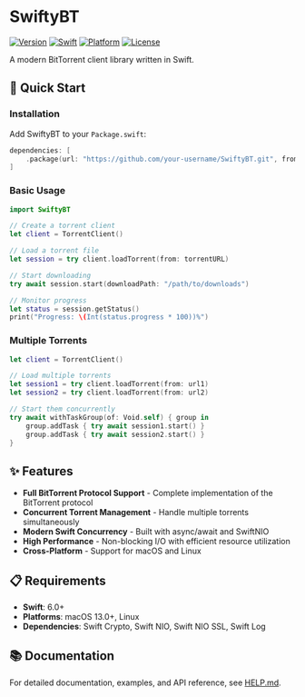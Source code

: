 # SwiftyBT

[![Version](https://img.shields.io/badge/Version-1.0.0-blue.svg)](https://github.com/your-username/SwiftyBT)
[![Swift](https://img.shields.io/badge/Swift-6.0+-orange.svg)](https://swift.org)
[![Platform](https://img.shields.io/badge/Platform-macOS%20%7C%20Linux-blue.svg)](https://swift.org)
[![License](https://img.shields.io/badge/License-MIT-green.svg)](LICENSE)

A modern BitTorrent client library written in Swift.

## 🚀 Quick Start

### Installation

Add SwiftyBT to your `Package.swift`:

```swift
dependencies: [
    .package(url: "https://github.com/your-username/SwiftyBT.git", from: "1.0.0")
]
```

### Basic Usage

```swift
import SwiftyBT

// Create a torrent client
let client = TorrentClient()

// Load a torrent file
let session = try client.loadTorrent(from: torrentURL)

// Start downloading
try await session.start(downloadPath: "/path/to/downloads")

// Monitor progress
let status = session.getStatus()
print("Progress: \(Int(status.progress * 100))%")
```

### Multiple Torrents

```swift
let client = TorrentClient()

// Load multiple torrents
let session1 = try client.loadTorrent(from: url1)
let session2 = try client.loadTorrent(from: url2)

// Start them concurrently
try await withTaskGroup(of: Void.self) { group in
    group.addTask { try await session1.start() }
    group.addTask { try await session2.start() }
}
```

## ✨ Features

- **Full BitTorrent Protocol Support** - Complete implementation of the BitTorrent protocol
- **Concurrent Torrent Management** - Handle multiple torrents simultaneously
- **Modern Swift Concurrency** - Built with async/await and SwiftNIO
- **High Performance** - Non-blocking I/O with efficient resource utilization
- **Cross-Platform** - Support for macOS and Linux

## 📋 Requirements

- **Swift**: 6.0+
- **Platforms**: macOS 13.0+, Linux
- **Dependencies**: Swift Crypto, Swift NIO, Swift NIO SSL, Swift Log

## 📚 Documentation

For detailed documentation, examples, and API reference, see [HELP.md](HELP.md).
